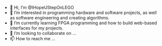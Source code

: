 - 👋 Hi, I’m @IHopeUStepOnLEGO
- 👀 I’m interested in programming hardware and software projects, as well as software engineering and creating algorithms.
- 🌱 I’m currently learning FPGA programming and how to build web-based interfaces for my projects.
- 💞️ I’m looking to collaborate on ...
- 📫 How to reach me ...

<!---
IHopeUStepOnLEGO/IHopeUStepOnLEGO is a ✨ special ✨ repository because its `README.md` (this file) appears on your GitHub profile.
You can click the Preview link to take a look at your changes.
--->
